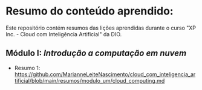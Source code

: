 # Resumo do conteúdo aprendido:
Este repositório contém resumos das lições aprendidas durante o curso "XP Inc. - Cloud com Inteligência Artificial" da DIO.

## Módulo I: *Introdução a computação em nuvem*
- Resumo 1: https://github.com/MarianneLeiteNascimento/cloud_com_inteligencia_artificial/blob/main/resumos/modulo_um/cloud_computing.md
